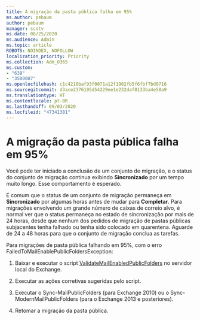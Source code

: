 ```yaml
---
title: A migração da pasta pública falha em 95%
ms.author: pebaum
author: pebaum
manager: scotv
ms.date: 08/25/2020
ms.audience: Admin
ms.topic: article
ROBOTS: NOINDEX, NOFOLLOW
localization_priority: Priority
ms.collection: Adm_O365
ms.custom:
- "639"
- "3500007"
ms.openlocfilehash: c1c4210baf93f0071a12f1902fb5f6fbf7bd0716
ms.sourcegitcommit: d3ace2376195d54229ee1e232daf8133ba4e58a9
ms.translationtype: HT
ms.contentlocale: pt-BR
ms.lasthandoff: 09/03/2020
ms.locfileid: "47341381"
---
```

# <a name="public-folder-migration-fails-at-95"></a>A migração da pasta pública falha em 95%

Você pode ter iniciado a conclusão de um conjunto de migração, e o status do conjunto de migração continua exibindo **Sincronizado** por um tempo muito longo. Esse comportamento é esperado.

É comum que o status de um conjunto de migração permaneça em **Sincronizado** por algumas horas antes de mudar para **Completar**. Para migrações envolvendo um grande número de caixas de correio alvo, é normal ver que o status permaneça no estado de sincronização por mais de 24 horas, desde que nenhum dos pedidos de migração de pastas públicas subjacentes tenha falhado ou tenha sido colocado em quarentena. Aguarde de 24 a 48 horas para que o conjunto de migração conclua as tarefas.

Para migrações de pasta pública falhando em 95%, com o erro FailedToMailEnablePublicFoldersException:

1. Baixar e executar o script [ValidateMailEnabledPublicFolders](https://aka.ms/ValidateMEPF) no servidor local do Exchange.

2. Executar as ações corretivas sugeridas pelo script.

3. Executar o Sync-MailPublicFolders (para Exchange 2010) ou o Sync-ModernMailPublicFolders (para o Exchange 2013 e posteriores).

4. Retomar a migração da pasta pública.

